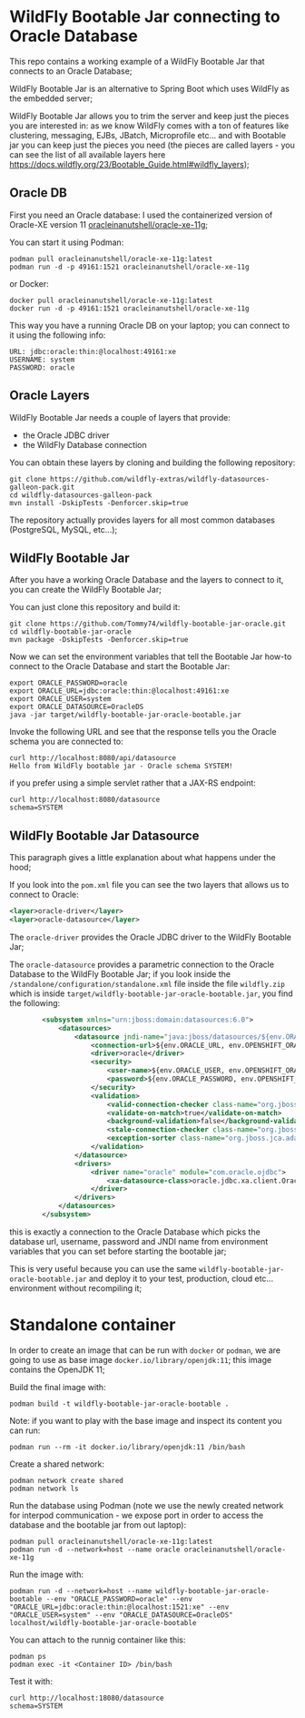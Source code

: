 # WildFly Bootable Jar connecting to Oracle Database

This repo contains a working example of a WildFly Bootable Jar that connects to an Oracle Database;

WildFly Bootable Jar is an alternative to Spring Boot which uses WildFly as the embedded server;

WildFly Bootable Jar allows you to trim the server and keep just the pieces you are interested in: as we know WildFly 
comes with a ton of features like clustering, messaging, EJBs, JBatch, Microprofile etc... and with Bootable jar you can
keep just the pieces you need (the pieces are called layers - you can see the list of all available layers here
https://docs.wildfly.org/23/Bootable_Guide.html#wildfly_layers);

## Oracle DB

First you need an Oracle database: I used the containerized version of Oracle-XE version 11
[oracleinanutshell/oracle-xe-11g](https://hub.docker.com/r/oracleinanutshell/oracle-xe-11g);

You can start it using Podman:

```shell
podman pull oracleinanutshell/oracle-xe-11g:latest
podman run -d -p 49161:1521 oracleinanutshell/oracle-xe-11g
```

or Docker:

```shell
docker pull oracleinanutshell/oracle-xe-11g:latest
docker run -d -p 49161:1521 oracleinanutshell/oracle-xe-11g
```

This way you have a running Oracle DB on your laptop; you can connect to it using the following info:

```shell
URL: jdbc:oracle:thin:@localhost:49161:xe
USERNAME: system
PASSWORD: oracle
```

## Oracle Layers

WildFly Bootable Jar needs a couple of layers that provide:
- the Oracle JDBC driver 
- the WildFly Database connection

You can obtain these layers by cloning and building the following repository:

```shell
git clone https://github.com/wildfly-extras/wildfly-datasources-galleon-pack.git
cd wildfly-datasources-galleon-pack
mvn install -DskipTests -Denforcer.skip=true
```

The repository actually provides layers for all most common databases (PostgreSQL, MySQL, etc...);


## WildFly Bootable Jar

After you have a working Oracle Database and the layers to connect to it, you can create the WildFly Bootable Jar; 

You can just clone this repository and build it:

```shell
git clone https://github.com/Tommy74/wildfly-bootable-jar-oracle.git
cd wildfly-bootable-jar-oracle
mvn package -DskipTests -Denforcer.skip=true
```

Now we can set the environment variables that tell the Bootable Jar how-to connect to the Oracle Database and start the
Bootable Jar:

```shell
export ORACLE_PASSWORD=oracle
export ORACLE_URL=jdbc:oracle:thin:@localhost:49161:xe
export ORACLE_USER=system
export ORACLE_DATASOURCE=OracleDS
java -jar target/wildfly-bootable-jar-oracle-bootable.jar
```

Invoke the following URL and see that the response tells you the Oracle schema you are connected to:

```shell
curl http://localhost:8080/api/datasource
Hello from WildFly bootable jar - Oracle schema SYSTEM!
```

if you prefer using a simple servlet rather that a JAX-RS endpoint:

```shell
curl http://localhost:8080/datasource
schema=SYSTEM
```

## WildFly Bootable Jar Datasource

This paragraph gives a little explanation about what happens under the hood;

If you look into the `pom.xml` file you can see the two layers that allows us to connect to Oracle:

```xml
<layer>oracle-driver</layer>
<layer>oracle-datasource</layer>
```

The `oracle-driver` provides the Oracle JDBC driver to the WildFly Bootable Jar;

The `oracle-datasource` provides a parametric connection to the Oracle Database to the WildFly Bootable Jar; if you look
inside the `/standalone/configuration/standalone.xml` file inside the file `wildfly.zip` which is inside 
`target/wildfly-bootable-jar-oracle-bootable.jar`, you find the following:

```xml
        <subsystem xmlns="urn:jboss:domain:datasources:6.0">
            <datasources>
                <datasource jndi-name="java:jboss/datasources/${env.ORACLE_DATASOURCE,env.OPENSHIFT_ORACLE_DATASOURCE:OracleDS}" pool-name="OracleDS" enabled="true" use-java-context="true" use-ccm="true" statistics-enabled="${wildfly.datasources.statistics-enabled:${wildfly.statistics-enabled:false}}">
                    <connection-url>${env.ORACLE_URL, env.OPENSHIFT_ORACLE_URL}</connection-url>
                    <driver>oracle</driver>
                    <security>
                        <user-name>${env.ORACLE_USER, env.OPENSHIFT_ORACLE_DB_USERNAME}</user-name>
                        <password>${env.ORACLE_PASSWORD, env.OPENSHIFT_ORACLE_DB_PASSWORD}</password>
                    </security>
                    <validation>
                        <valid-connection-checker class-name="org.jboss.jca.adapters.jdbc.extensions.oracle.OracleValidConnectionChecker"/>
                        <validate-on-match>true</validate-on-match>
                        <background-validation>false</background-validation>
                        <stale-connection-checker class-name="org.jboss.jca.adapters.jdbc.extensions.oracle.OracleStaleConnectionChecker"/>
                        <exception-sorter class-name="org.jboss.jca.adapters.jdbc.extensions.oracle.OracleExceptionSorter"/>
                    </validation>
                </datasource>
                <drivers>
                    <driver name="oracle" module="com.oracle.ojdbc">
                        <xa-datasource-class>oracle.jdbc.xa.client.OracleXADataSource</xa-datasource-class>
                    </driver>
                </drivers>
            </datasources>
        </subsystem>
```

this is exactly a connection to the Oracle Database which picks the database url, username, password and JNDI name from 
environment variables that you can set before starting the bootable jar;

This is very useful because you can use the same `wildfly-bootable-jar-oracle-bootable.jar` and deploy it to your test,
production, cloud etc... environment without recompiling it;

# Standalone container

In order to create an image that can be run with `docker` or `podman`, we are going to use as base image `docker.io/library/openjdk:11`; 
this image contains the OpenJDK 11;

Build the final image with:

```shell
podman build -t wildfly-bootable-jar-oracle-bootable .
```

Note: if you want to play with the base image and inspect its content you can run:

```shell
podman run --rm -it docker.io/library/openjdk:11 /bin/bash
```

Create a shared network:

```shell
podman network create shared
podman network ls
```

Run the database using Podman (note we use the newly created network for interpod communication - we expose port in order to access the database and the bootable jar from out laptop):

```shell
podman pull oracleinanutshell/oracle-xe-11g:latest
podman run -d --network=host --name oracle oracleinanutshell/oracle-xe-11g
```

Run the image with:

```shell
podman run -d --network=host --name wildfly-bootable-jar-oracle-bootable --env "ORACLE_PASSWORD=oracle" --env "ORACLE_URL=jdbc:oracle:thin:@localhost:1521:xe" --env "ORACLE_USER=system" --env "ORACLE_DATASOURCE=OracleDS" localhost/wildfly-bootable-jar-oracle-bootable
```

You can attach to the runnig container like this:

```shell
podman ps
podman exec -it <Container ID> /bin/bash
```

Test it with:

```shell
curl http://localhost:18080/datasource
schema=SYSTEM
```

